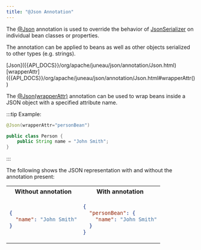 ```yaml
---
title: "@Json Annotation"
---
```


The [@Json]({{API_DOCS}}/org/apache/juneau/json/annotation/Json.html) annotation is used to override the behavior of [JsonSerializer]({{API_DOCS}}/org/apache/juneau/json/JsonSerializer.html) on individual bean classes or properties.

The annotation can be applied to beans as well as other objects serialized to other types (e.g. strings).

<tree>
<node-0><java-annotation>[Json]({{API_DOCS}}/org/apache/juneau/json/annotation/Json.html)</java-annotation></node-0>
<node-1><java-method-annotation>[wrapperAttr]({{API_DOCS}}/org/apache/juneau/json/annotation/Json.html#wrapperAttr())</java-method-annotation></node-1>
</tree>

The [@Json(wrapperAttr)]({{API_DOCS}}/org/apache/juneau/json/annotation/Json.html#wrapperAttr()) annotation can be used to wrap beans inside a JSON object with a specified attribute name.

:::tip Example:
```java
@Json(wrapperAttr="personBean")

public class Person {
    public String name = "John Smith";
}
```
:::

The following shows the JSON representation with and without the annotation present:

<table class="code-table">
<tr>
<th>Without annotation</th>
<th>With annotation</th>
</tr>
<tr>
<td>

```json
{
  "name": "John Smith"
}
```

</td>
<td>

```json
{
  "personBean": {
    "name": "John Smith"
  }
}
```

</td>
</tr>
</table>